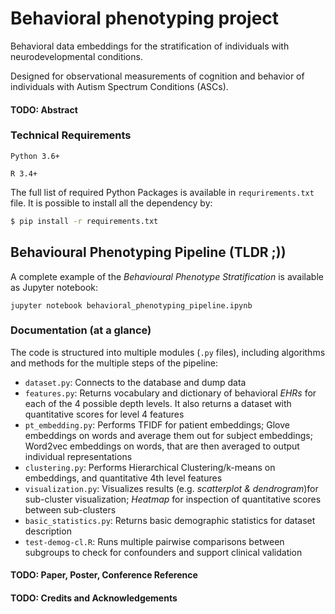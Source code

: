 # Behavioral phenotyping project

Behavioral data embeddings for the stratification of individuals
with neurodevelopmental conditions.

Designed for observational measurements of cognition and behavior of individuals with 
Autism Spectrum Conditions (ASCs).

#### TODO: Abstract 

### Technical Requirements

```
Python 3.6+

R 3.4+
```

The full list of required Python Packages is available in `requrirements.txt` file. It is possible
to install all the dependency by:

```bash
$ pip install -r requirements.txt 
```

## Behavioural Phenotyping Pipeline (TLDR ;))

A complete example of the _Behavioural Phenotype Stratification_ is available 
as Jupyter notebook:

```
jupyter notebook behavioral_phenotyping_pipeline.ipynb
```

### Documentation (at a glance)

The code is structured into multiple modules (`.py` files), including algorithms and methods 
for the multiple steps of the pipeline:

* `dataset.py`: Connects to the database and dump data
* `features.py`: Returns vocabulary and dictionary of behavioral *EHRs* for each of the 4 possible depth levels. 
It also returns a dataset with quantitative scores for level 4 features
* `pt_embedding.py`: Performs TFIDF for patient embeddings; Glove embeddings on words and average them out for 
subject embeddings; Word2vec embeddings on words, that are then averaged to output individual representations
* `clustering.py`: Performs Hierarchical Clustering/k-means on embeddings, and quantitative 4th level features
* `visualization.py`: Visualizes results (e.g. _scatterplot & dendrogram_)for sub-cluster visualization; 
_Heatmap_ for inspection of quantitative scores between sub-clusters
* `basic_statistics.py`: Returns basic demographic statistics for dataset description
* `test-demog-cl.R`: Runs multiple pairwise comparisons between subgroups 
to check for confounders and support clinical validation


#### TODO: Paper, Poster, Conference Reference

#### TODO: Credits and Acknowledgements


